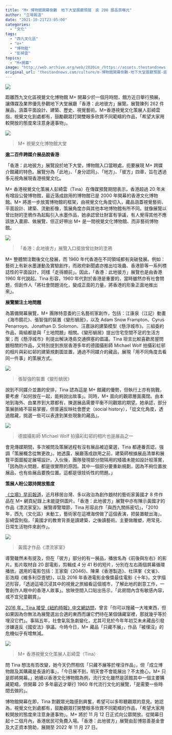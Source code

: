 ```yaml
---
title: "M+ 博物館開幕倒數　地下大堂展廳預展　逾 200 展品首曝光"
author: "立場報道"
date: "2021-10-21T23:05:00"
categories:
  - "文化"
tags:
  - "西九文化區"
  - "m+"
  - "博物館"
  - "彭綺雲"
topics:
  - "M+開幕"
image: "http://web.archive.org/web/2020im_/https://assets.thestandnews.com/media/photos/20211021_mplus.png"
original_url: "thestandnews.com/culture/m-博物館開幕倒數-地下大堂展廳預展-逾-200-展品首曝光"
---
```

![](http://web.archive.org/web/2020im_/https://assets.thestandnews.com/media/photos/20211021_mplus.png)

距離西九文化區視覺文化博物館 M+ 開幕少於一個月時間，館方近日舉行預展，讓傳媒及業界優先參觀地下大堂展廳「香港：此地彼方」展覽。展覽陳列 262 件展品，涵蓋平面設計、建築、歷史、視覺藝術。M+香港視覺文化策展人彭綺雲指，視覺文化到處都有，鼓勵觀眾打開雙眼多欣賞不同範疇的作品，「希望大家用較開放的態度來注意身邊事物」。

![](http://web.archive.org/web/2020im_/https://assets.thestandnews.com/media/photos/lobby_uJ6Du9R.jpeg)
> M+ 視覺文化博物館大堂

**逾二百件跨媒介展品說香港**

「香港：此地彼方」展覽設於地下大堂，博物館入口當眼處，扼要展現 M+ 跨媒介館藏的特色。展覽分為「此地」、「身分認同」、「地方」、「彼方」四章，旨在透過多元視角展現香港視覺文化。

M+ 香港視覺文化策展人彭綺雲（Tina）在傳媒預覽期間表示，香港超過 20 年未有增設公營博物館，最近落成啟用的博物館已是 2000 年開幕的香港文化博物館。M+ 將進一步放寬博物館的框架，由視覺文化角度切入，藏品涵蓋視覺藝術、平面設計、建築、流動影像，策展角度亦與其他本地博物館有所不同。就像展覽以曾灶財的塗鴉作為起點引入水墨作品，她承認曾灶財富有爭議，有人覺得其他不應該放入畫廊、做展覽，但正好帶出 M+ 是一間視覺文化博物館、而非藝術博物館。

![](http://web.archive.org/web/2020im_/https://assets.thestandnews.com/media/photos/entrance_vQAihj0.jpeg)
> 「香港：此地彼方」展覽入口擺放曾灶財的塗鴉

M+ 整體關注戰後文化發展，而 1960 年代香港在不同領域都有突破發展。例如：藝術上有新水墨運動及實驗創作，而政府新聞處亦推出垃圾蟲、香港節等一系列標誌性的平面設計，同樣「走得頗前」。因此，「香港：此地彼方」展覽也是由香港 1960 年代說起。Tina 形容，1960 年代對於香港是重要的，當時雖然亦有社會問題，但創作人「將社會問題消化，變成正面的力量，將香港的形象正面地推出來」。

**展覽關注土地問題**

為籌備開幕展覽，M+ 團隊特意委約三名藝術家創作，包括：江康泉（江記）動畫《海市鏡花》、張智強的裝置《變形蝸居》，以及 Adam Snow Frampton、Cyrus Penarroyo、Jonathan D. Solomon、汪嘉詠的建築模型《懸浮城市》。三組委約作品，兩組都是與「土地問題」相關。《變形蝸居》提出住宅空間不足的生活方案；而《懸浮城市》則提出解決港島交通擠塞的倡議。Tina 坦言比較喜歡房屋問題相關的作品，又特別提到旅居香港多年的德國攝影師 MichaeI Wolf 拍攝彩虹邨的相片與彩虹邨的建築規劃圖並置，通過不同媒介的藏品，展現「用不同角度去看同一件事」的策展方式。

![](http://web.archive.org/web/2020im_/https://assets.thestandnews.com/media/photos/chang.jpeg)
> 張智強的裝置《變形蝸居》

說到不同媒介並置的安排，Tina 認為這是 M+ 館藏的優勢，但執行上亦有挑戰，要考慮「如何放在一起，能夠說出故事」。同時，M+ 面向的觀眾層面廣闊。由本地到海外、由業界到大眾都有，揀選展品需要平衡不同觀眾的期望。她承認，部分策展脈絡不容易掌握，但普遍反映社會歷史（social history），「從文化角度，透過館藏，挑選一些可以表達到某些現象的藏品」。

![](http://web.archive.org/web/2020im_/https://assets.thestandnews.com/media/photos/woof.jpeg)
> 德國攝影師 MichaeI Wolf 拍攝彩虹邨的相片也是展品之一

會見傳媒期間，多次被問及策展過程有沒有展品被迫棄選，Tina 都連番否認，強調「策展概念從無更改」。她透露，展廳落成啟用之前，建築師根據展品清單和展覽平面圖擬定展場設計。入伙後，團隊發現部分間隔用的矮牆未能如設計般落實，「因為防火問題，都是很實際的原因。其中一個部分要重新規劃，因為不夠位置放展品，也有些展品要換位置。這都是很技術性的問題。」

**策展人盼公眾持開放態度**

[《立場》早前報道](../../art/m-%E6%96%B0%E7%B6%B2%E9%A0%81%E4%B8%8A%E7%B7%9A-%E7%88%AD%E8%AD%B0%E8%97%8F%E5%93%81%E6%9C%89%E5%AD%97%E7%84%A1%E5%9C%96-%E8%89%BE%E6%9C%AA%E6%9C%AA%E6%AD%A3%E9%9D%A2%E5%85%A8%E8%A3%B8%E7%85%A7%E6%B6%88%E5%A4%B1)，近月移居台灣、多以政治為創作題材的藝術家黃國才 8 件作品在 M+ 網頁紀錄上未能提供圖片。「香港：此地彼方」展覽中亦有陳示黃國才的作品《漂流家室》。展覽導覽環節，Tina 形容此作「與西九關係密切」，「2010 年，西九（文化區）未動工，藝術家在這裡海傍做了這個表演，把裝置駛出海」。彭綺雲則指，「黃國才的教育背景是讀建築，之後讀藝術。主要做雕塑，用常見、日常生活物件來創作」。

![](http://web.archive.org/web/2020im_/https://assets.thestandnews.com/media/photos/kacey.jpeg)
> 黃國才作品《漂流家室》

導覽雖然未有提及，但在「彼方」部分的有一展品，播放名為《前後與左右》的影片。影片取材自 20 部電影，剪輯成 4 分 41 秒的短片，分別在左右兩個屏幕循環播放。選用的電影包括：王家衛《2046》、陳果《香港製造》、杜琪峯《文雀》、彭浩翔《維多利亞壹號》，以及 2016 年香港電影金像獎最佳電影《十年》。文字描述形容，「透過這場沉浸其中的視覺之旅細看這個城市，了解此地的創意工作，一瞥創作人眼中的香港人故事」。放映空間入口貼出告示，「此房間內含有敏感內容，或不宜兒童觀賞」。

[2016 年，Tina 接受《紐約時報》中文網訪問](http://web.archive.org/web/20211117141925/https://cn.nytimes.com/china/20160518/c18hkprotestart/zh-hant/)，曾言「你可以搜藏一大堆東西，但如果因為你無法為展覽選出合適的東西而讓它們待在某個儲藏室裡，那就幾乎等於埋沒它們」。事隔五年，社會氣氛急劇變化，尤其可見於今年年初艾未未藏品引發涉嫌違反《國安法》爭議。今時今日，M+ 藏品「只藏不展」，作品「被埋沒」的危機似乎有增無減。

![](http://web.archive.org/web/2020im_/https://assets.thestandnews.com/media/photos/Tina.jpeg)
> M+ 香港視覺文化策展人彭綺雲（Tina）

問 Tina 想法有否改變，她今天仍然相信「只藏不展等於埋沒作品」，但「成立博物館及其購藏是長遠的事」，「今日展不到，明天會不會能展出？不太擔心，M+ 只是即將開幕。」她續以香港文化博物館為例，流行文化雖然是該館其中一個主要購藏範疇，但開幕 20 多年最近才舉行 1960 年代流行文化的展覽，「是需要一些時間去做的」。

博物館開幕在即，Tina 對觀眾光臨感到興奮，希望可以多聆聽觀眾的意見。她認為，視覺文化到處都有，鼓勵觀眾打開雙眼多欣賞不同範疇的作品，「希望大家用較開放的態度來注意身邊事物」。M+ 將於 11 月 12 日正式向公眾開放。從開幕日起十二個月內，香港居民可免費入場。「香港：此地彼方」展覽由彭博慈善基金會及大正資本贊助，展期至 2022 年 11 月 27 日。